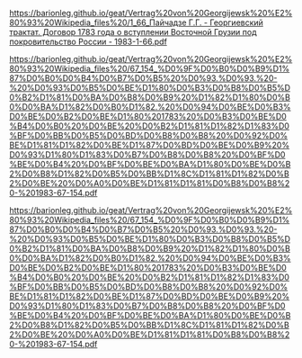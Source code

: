 [https://barionleg.github.io/geat/Vertrag%20von%20Georgijewsk%20%E2%80%93%20Wikipedia_files%20/1_66_Пайчадзе Г.Г. - Георгиевский трактат. Договор 1783 года о вступлении Восточной Грузии под покровительство России - 1983-1-66.pdf](https://barionleg.github.io/geat/Vertrag%20von%20Georgijewsk%20%E2%80%93%20Wikipedia_files%20/1_66_%D0%9F%D0%B0%D0%B9%D1%87%D0%B0%D0%B4%D0%B7%D0%B5%20%D0%93.%D0%93.%20-%20%D0%93%D0%B5%D0%BE%D1%80%D0%B3%D0%B8%D0%B5%D0%B2%D1%81%D0%BA%D0%B8%D0%B9%20%D1%82%D1%80%D0%B0%D0%BA%D1%82%D0%B0%D1%82.%20%D0%94%D0%BE%D0%B3%D0%BE%D0%B2%D0%BE%D1%80%201783%20%D0%B3%D0%BE%D0%B4%D0%B0%20%D0%BE%20%D0%B2%D1%81%D1%82%D1%83%D0%BF%D0%BB%D0%B5%D0%BD%D0%B8%D0%B8%20%D0%92%D0%BE%D1%81%D1%82%D0%BE%D1%87%D0%BD%D0%BE%D0%B9%20%D0%93%D1%80%D1%83%D0%B7%D0%B8%D0%B8%20%D0%BF%D0%BE%D0%B4%20%D0%BF%D0%BE%D0%BA%D1%80%D0%BE%D0%B2%D0%B8%D1%82%D0%B5%D0%BB%D1%8C%D1%81%D1%82%D0%B2%D0%BE%20%D0%A0%D0%BE%D1%81%D1%81%D0%B8%D0%B8%20-%201983-1-66.pdf)


https://barionleg.github.io/geat/Vertrag%20von%20Georgijewsk%20%E2%80%93%20Wikipedia_files%20/67_154_%D0%9F%D0%B0%D0%B9%D1%87%D0%B0%D0%B4%D0%B7%D0%B5%20%D0%93.%D0%93.%20-%20%D0%93%D0%B5%D0%BE%D1%80%D0%B3%D0%B8%D0%B5%D0%B2%D1%81%D0%BA%D0%B8%D0%B9%20%D1%82%D1%80%D0%B0%D0%BA%D1%82%D0%B0%D1%82.%20%D0%94%D0%BE%D0%B3%D0%BE%D0%B2%D0%BE%D1%80%201783%20%D0%B3%D0%BE%D0%B4%D0%B0%20%D0%BE%20%D0%B2%D1%81%D1%82%D1%83%D0%BF%D0%BB%D0%B5%D0%BD%D0%B8%D0%B8%20%D0%92%D0%BE%D1%81%D1%82%D0%BE%D1%87%D0%BD%D0%BE%D0%B9%20%D0%93%D1%80%D1%83%D0%B7%D0%B8%D0%B8%20%D0%BF%D0%BE%D0%B4%20%D0%BF%D0%BE%D0%BA%D1%80%D0%BE%D0%B2%D0%B8%D1%82%D0%B5%D0%BB%D1%8C%D1%81%D1%82%D0%B2%D0%BE%20%D0%A0%D0%BE%D1%81%D1%81%D0%B8%D0%B8%20-%201983-67-154.pdf

https://barionleg.github.io/geat/Vertrag%20von%20Georgijewsk%20%E2%80%93%20Wikipedia_files%20/67_154_%D0%9F%D0%B0%D0%B9%D1%87%D0%B0%D0%B4%D0%B7%D0%B5%20%D0%93.%D0%93.%20-%20%D0%93%D0%B5%D0%BE%D1%80%D0%B3%D0%B8%D0%B5%D0%B2%D1%81%D0%BA%D0%B8%D0%B9%20%D1%82%D1%80%D0%B0%D0%BA%D1%82%D0%B0%D1%82.%20%D0%94%D0%BE%D0%B3%D0%BE%D0%B2%D0%BE%D1%80%201783%20%D0%B3%D0%BE%D0%B4%D0%B0%20%D0%BE%20%D0%B2%D1%81%D1%82%D1%83%D0%BF%D0%BB%D0%B5%D0%BD%D0%B8%D0%B8%20%D0%92%D0%BE%D1%81%D1%82%D0%BE%D1%87%D0%BD%D0%BE%D0%B9%20%D0%93%D1%80%D1%83%D0%B7%D0%B8%D0%B8%20%D0%BF%D0%BE%D0%B4%20%D0%BF%D0%BE%D0%BA%D1%80%D0%BE%D0%B2%D0%B8%D1%82%D0%B5%D0%BB%D1%8C%D1%81%D1%82%D0%B2%D0%BE%20%D0%A0%D0%BE%D1%81%D1%81%D0%B8%D0%B8%20-%201983-67-154.pdf
